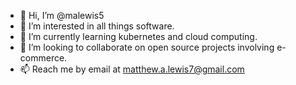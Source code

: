 - 👋 Hi, I’m @malewis5
- 👀 I’m interested in all things software.
- 🌱 I’m currently learning kubernetes and cloud computing.
- 💞️ I’m looking to collaborate on open source projects involving e-commerce.
- 📫 Reach me by email at matthew.a.lewis7@gmail.com

<!---
malewis5/malewis5 is a ✨ special ✨ repository because its `README.md` (this file) appears on your GitHub profile.
You can click the Preview link to take a look at your changes.
--->
